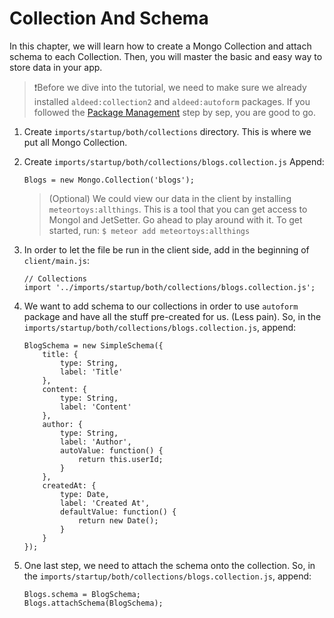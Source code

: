 # Collection And Schema
In this chapter, we will learn how to create a Mongo Collection and attach schema to each Collection. Then, you will master the basic and easy way to store data in your app.

> ❗️Before we dive into the tutorial, we need to make sure we already installed ```aldeed:collection2``` and ```aldeed:autoform``` packages. If you followed the [Package Management]() step by sep, you are good to go.

1. Create ```imports/startup/both/collections``` directory. This is where we put all Mongo Collection.
2. Create ```imports/startup/both/collections/blogs.collection.js``` Append:

	```
	Blogs = new Mongo.Collection('blogs');
	```
	> (Optional) We could view our data in the client by installing ```meteortoys:allthings```. This is a tool that you can get access to Mongol and JetSetter. Go ahead to play around with it.
	> To get started, run:
	>```$ meteor add meteortoys:allthings```
3. In order to let the file be run in the client side, add in the beginning of ```client/main.js```:

	```
	// Collections
	import '../imports/startup/both/collections/blogs.collection.js';
	```
4. We want to add schema to our collections in order to use ```autoform``` package and have all the stuff pre-created for us. (Less pain). So, in the ```imports/startup/both/collections/blogs.collection.js```, append:

	```
	BlogSchema = new SimpleSchema({
	    title: {
	        type: String,
	        label: 'Title'
	    },
	    content: {
	        type: String,
	        label: 'Content'
	    },
	    author: {
	        type: String,
	        label: 'Author',
	        autoValue: function() {
	            return this.userId;
	        }
	    },
	    createdAt: {
	        type: Date,
	        label: 'Created At',
	        defaultValue: function() {
	            return new Date();
	        }
	    }
	});
	```
5. One last step, we need to attach the schema onto the collection. So, in the ```imports/startup/both/collections/blogs.collection.js```, append:

	```
	Blogs.schema = BlogSchema;
	Blogs.attachSchema(BlogSchema);
	```